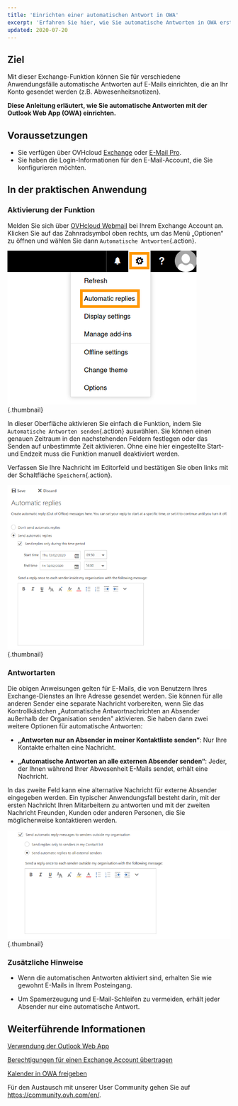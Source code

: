 ```yaml
---
title: 'Einrichten einer automatischen Antwort in OWA'
excerpt: 'Erfahren Sie hier, wie Sie automatische Antworten in OWA erstellen'
updated: 2020-07-20
---
```



## Ziel

Mit dieser Exchange-Funktion können Sie für verschiedene Anwendungsfälle automatische Antworten auf E-Mails einrichten, die an Ihr Konto gesendet werden (z.B. Abwesenheitsnotizen).

**Diese Anleitung erläutert, wie Sie automatische Antworten mit der Outlook Web App (OWA) einrichten.**


## Voraussetzungen

- Sie verfügen über OVHcloud [Exchange](https://www.ovhcloud.com/de/emails/hosted-exchange/) oder [E-Mail Pro](https://www.ovhcloud.com/de/emails/email-pro/).
- Sie haben die Login-Informationen für den E-Mail-Account, die Sie konfigurieren möchten.


## In der praktischen Anwendung

### Aktivierung der Funktion

Melden Sie sich über [OVHcloud Webmail](https://www.ovh.de/mail) bei Ihrem Exchange Account an. Klicken Sie auf das Zahnradsymbol oben rechts, um das Menü „Optionen“ zu öffnen und wählen Sie dann `Automatische Antworten`{.action}.

![owaoptions](images/exchange-autorep-step1.png){.thumbnail}

In dieser Oberfläche aktivieren Sie einfach die Funktion, indem Sie `Automatische Antworten senden`{.action} auswählen. Sie können einen genauen Zeitraum in den nachstehenden Feldern festlegen oder das Senden auf unbestimmte Zeit aktivieren. Ohne eine hier eingestellte Start- und Endzeit muss die Funktion manuell deaktiviert werden. 

Verfassen Sie Ihre Nachricht im Editorfeld und bestätigen Sie oben links mit der Schaltfläche `Speichern`{.action}.

![owaautoreply](images/exchange-autorep-step2.png){.thumbnail}


### Antwortarten

Die obigen Anweisungen gelten für E-Mails, die von Benutzern Ihres Exchange-Dienstes an Ihre Adresse gesendet werden. Sie können für alle anderen Sender eine separate Nachricht vorbereiten, wenn Sie das Kontrollkästchen „Automatische Antwortnachrichten an Absender außerhalb der Organisation senden" aktivieren. Sie haben dann zwei weitere Optionen für automatische Antworten:

- **„Antworten nur an Absender in meiner Kontaktliste senden“**: Nur Ihre Kontakte erhalten eine Nachricht.

- **„Automatische Antworten an alle externen Absender senden“**: Jeder, der Ihnen während Ihrer Abwesenheit E-Mails sendet, erhält eine Nachricht.

In das zweite Feld kann eine alternative Nachricht für externe Absender eingegeben werden. Ein typischer Anwendungsfall besteht darin, mit der ersten Nachricht Ihren Mitarbeitern zu antworten und mit der zweiten Nachricht Freunden, Kunden oder anderen Personen, die Sie möglicherweise kontaktieren werden.

![owaaddreply](images/exchange-autorep-step3.png){.thumbnail}


### Zusätzliche Hinweise

- Wenn die automatischen Antworten aktiviert sind, erhalten Sie wie gewohnt E-Mails in Ihrem Posteingang.

- Um Spamerzeugung und E-Mail-Schleifen zu vermeiden, erhält jeder Absender nur eine automatische Antwort.


## Weiterführende Informationen

[Verwendung der Outlook Web App](/pages/web_cloud/email_and_collaborative_solutions/using_the_outlook_web_app_webmail/email_owa)

[Berechtigungen für einen Exchange Account übertragen](/pages/web_cloud/email_and_collaborative_solutions/microsoft_exchange/feature_delegation)

[Kalender in OWA freigeben](/pages/web_cloud/email_and_collaborative_solutions/using_the_outlook_web_app_webmail/owa_calendar_sharing)

Für den Austausch mit unserer User Community gehen Sie auf <https://community.ovh.com/en/>.
